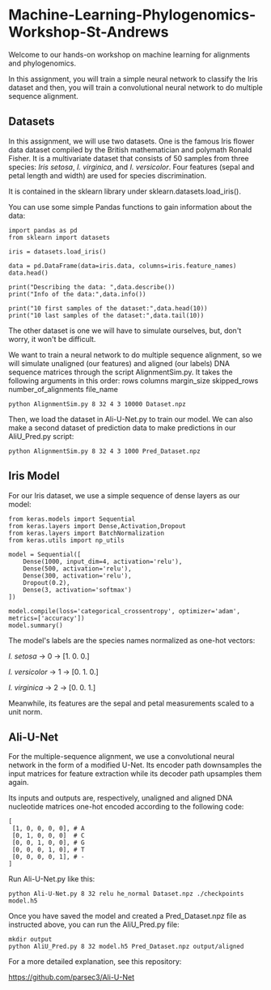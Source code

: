 # Machine-Learning-Phylogenomics-Workshop-St-Andrews

Welcome to our hands-on workshop on machine learning for alignments and phylogenomics.

In this assignment, you will train a simple neural network to classify the Iris dataset and then, you will train a convolutional neural network to do multiple sequence alignment.

## Datasets

In this assignment, we will use two datasets. One is the famous Iris flower data dataset compiled by the British mathematician and polymath Ronald Fisher. It is a multivariate dataset that consists of 50 samples from three species: _Iris setosa_, _I. virginica_, and _I. versicolor_. Four features (sepal and petal length and width) are used for species discrimination.

It is contained in the sklearn library under sklearn.datasets.load_iris().

You can use some simple Pandas functions to gain information about the data:

```
import pandas as pd
from sklearn import datasets

iris = datasets.load_iris()

data = pd.DataFrame(data=iris.data, columns=iris.feature_names)
data.head()

print("Describing the data: ",data.describe())
print("Info of the data:",data.info())
```

```
print("10 first samples of the dataset:",data.head(10))
print("10 last samples of the dataset:",data.tail(10))
```

The other dataset is one we will have to simulate ourselves, but, don't worry, it won't be difficult.

We want to train a neural network to do multiple sequence alignment, so we will simulate unaligned (our features) and aligned (our labels) DNA sequence matrices through the script AlignmentSim.py. It takes the following arguments in this order: rows columns margin_size skipped_rows number_of_alignments file_name

```
python AlignmentSim.py 8 32 4 3 10000 Dataset.npz
```

Then, we load the dataset in Ali-U-Net.py to train our model. We can also make a second dataset of prediction data to make predictions in our AliU_Pred.py script:

```
python AlignmentSim.py 8 32 4 3 1000 Pred_Dataset.npz
```

## Iris Model

For our Iris dataset, we use a simple sequence of dense layers as our model:

```
from keras.models import Sequential
from keras.layers import Dense,Activation,Dropout
from keras.layers import BatchNormalization
from keras.utils import np_utils
```

```
model = Sequential([
    Dense(1000, input_dim=4, activation='relu'),
    Dense(500, activation='relu'),
    Dense(300, activation='relu'),
    Dropout(0.2),
    Dense(3, activation='softmax')
])

model.compile(loss='categorical_crossentropy', optimizer='adam', metrics=['accuracy'])
model.summary()
```

The model's labels are the species names normalized as one-hot vectors:

_I. setosa_ → 0 → [1. 0. 0.]

_I. versicolor_ → 1 → [0. 1. 0.]

_I. virginica_ → 2 → [0. 0. 1.]

Meanwhile, its features are the sepal and petal measurements scaled to a unit norm.

## Ali-U-Net

For the multiple-sequence alignment, we use a convolutional neural network in the form of a modified U-Net. Its encoder path downsamples the input matrices for feature extraction while its decoder path upsamples them again.

Its inputs and outputs are, respectively, unaligned and aligned DNA nucleotide matrices one-hot encoded according to the following code:

```
[ 
 [1, 0, 0, 0, 0], # A 
 [0, 1, 0, 0, 0]  # C 
 [0, 0, 1, 0, 0], # G 
 [0, 0, 0, 1, 0], # T 
 [0, 0, 0, 0, 1], # - 
]
```

Run Ali-U-Net.py like this:

```
python Ali-U-Net.py 8 32 relu he_normal Dataset.npz ./checkpoints model.h5
```

Once you have saved the model and created a Pred_Dataset.npz file as instructed above, you can run the AliU_Pred.py file:

```
mkdir output
python AliU_Pred.py 8 32 model.h5 Pred_Dataset.npz output/aligned
```

For a more detailed explanation, see this repository:

https://github.com/parsec3/Ali-U-Net
